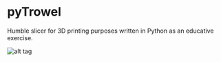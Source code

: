 # pyTrowel
Humble slicer for 3D printing purposes written in Python as an educative exercise.

![alt tag](http://gdurl.com/HX3J)
